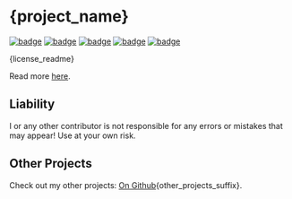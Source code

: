 # {project_name}
[![badge](https://img.shields.io/badge/license-{license_short_name}-orange)](https://github.com/{user_name}/{repo_name}/blob/main/LICENSE)
[![badge](https://img.shields.io/github/languages/code-size/scolastico-dev/s.Default)](https://github.com/{user_name}/{repo_name}/graphs/contributors)
[![badge](https://img.shields.io/github/issues/scolastico-dev/s.Default)](https://github.com/{user_name}/{repo_name}/issues)
[![badge](https://img.shields.io/github/v/tag/scolastico-dev/s.Default?label=version)](https://github.com/{user_name}/{repo_name}/releases)
[![badge](https://github.com/scolastico-dev/s.Default/actions/workflows/main.yml/badge.svg)](https://github.com/{user_name}/{repo_name}/actions)

{license_readme}

Read more [here](https://github.com/{user_name}/{repo_name}/blob/main/LICENSE).

## Liability
I or any other contributor is not responsible for any errors or mistakes that may appear! Use at your own risk.

## Other Projects
Check out my other projects: [On Github](https://github.com/{user_name}){other_projects_suffix}.
